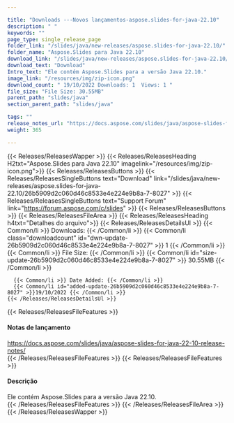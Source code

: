 ```yaml
---

title: "Downloads ---Novos lançamentos-aspose.slides-for-java-22.10"
description: " "
keywords: ""
page_type: single_release_page
folder_link: "/slides/java/new-releases/aspose.slides-for-java-22.10/"
folder_name: "Aspose.Slides para Java 22.10"
download_link: "/slides/java/new-releases/aspose.slides-for-java-22.10/26b5909d2c060d46c8533e4e224e9b8a-7-8027"
download_text: "Download"
Intro_text: "Ele contém Aspose.Slides para a versão Java 22.10."
image_link: "/resources/img/zip-icon.png"
download_count: " 19/10/2022 Downloads: 1  Views: 1 "
file_size: "File Size: 30.55MB"
parent_path: "slides/java"
section_parent_path: "slides/java"

tags: ""
release_notes_url: "https://docs.aspose.com/slides/java/aspose-slides-for-java-22-10-release-notes/"
weight: 365

---
```


{{< Releases/ReleasesWapper >}}
  {{< Releases/ReleasesHeading H2txt="Aspose.Slides para Java 22.10" imagelink="/resources/img/zip-icon.png">}}
  {{< Releases/ReleasesButtons >}}
    {{< Releases/ReleasesSingleButtons text="Download" link="/slides/java/new-releases/aspose.slides-for-java-22.10/26b5909d2c060d46c8533e4e224e9b8a-7-8027" >}}
    {{< Releases/ReleasesSingleButtons text="Support Forum" link="https://forum.aspose.com/c/slides" >}}
  {{< Releases/ReleasesButtons >}}
  {{< Releases/ReleasesFileArea >}}
    {{< Releases/ReleasesHeading h4txt="Detalhes do arquivo">}}
    {{< Releases/ReleasesDetailsUl >}}
      {{< Common/li >}} Downloads: {{< /Common/li >}}
      {{< Common/li class="downloadcount" id="dwn-update-26b5909d2c060d46c8533e4e224e9b8a-7-8027" >}} 1 {{< /Common/li >}}
      {{< Common/li >}} File Size: {{< /Common/li >}}
      {{< Common/li id="size-update-26b5909d2c060d46c8533e4e224e9b8a-7-8027" >}} 30.55MB {{< /Common/li >}}

      {{< Common/li >}} Date Added: {{< /Common/li >}}
      {{< Common/li id="added-update-26b5909d2c060d46c8533e4e224e9b8a-7-8027" >}}19/10/2022 {{< /Common/li >}}
    {{< /Releases/ReleasesDetailsUl >}}

  {{< Releases/ReleasesFileFeatures >}}
      <h4>Notas de lançamento</h4><div> <a href='https://docs.aspose.com/slides/java/aspose-slides-for-java-22-10-release-notes/'>https://docs.aspose.com/slides/java/aspose-slides-for-java-22-10-release-notes/</a></div>
  {{< /Releases/ReleasesFileFeatures >}}
  {{< Releases/ReleasesFileFeatures >}}
      <h4>Descrição</h4><div class="HTMLDescription"> Ele contém Aspose.Slides para a versão Java 22.10.</div>
  {{< /Releases/ReleasesFileFeatures >}}
 {{< /Releases/ReleasesFileArea >}}
{{< /Releases/ReleasesWapper >}}



